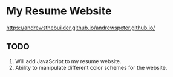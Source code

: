 # My Resume Website
https://andrewsthebuilder.github.io/andrewspeter.github.io/

## TODO
1. Will add JavaScript to my resume website. 
2. Ability to manipulate different color schemes for the website. 
